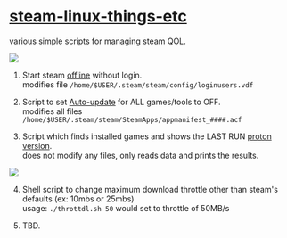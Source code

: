 # [steam-linux-things-etc](https://github.com/arrowgent/steam-linux-things-etc)
various simple scripts for managing steam QOL.

<img src="https://i.imgur.com/sWs4BZc.png" />

1) Start steam [offline](https://github.com/arrowgent/steam-linux-things-etc/tree/master/offline) without login. <br>
modifies file `/home/$USER/.steam/steam/config/loginusers.vdf`

2) Script to set [Auto-update](https://github.com/arrowgent/steam-linux-things-etc/tree/master/noupdate) for ALL games/tools to OFF. <br>
modifies all files `/home/$USER/.steam/steam/SteamApps/appmanifest_####.acf`

3) Script which finds installed games and shows the LAST RUN [proton version](https://github.com/arrowgent/steam-linux-things-etc/tree/master/protonlist). <br>
does not modify any files, only reads data and prints the results.
<img src="https://steamuserimages-a.akamaihd.net/ugc/1474318323593725418/CBB727346C2771FCFAC932FCFEC2E4CE39632B37/" />

4) Shell script to change maximum download throttle other than steam's defaults (ex: 10mbs or 25mbs) <br>
usage: `./throttdl.sh 50` would set to throttle of 50MB/s

5) TBD.

